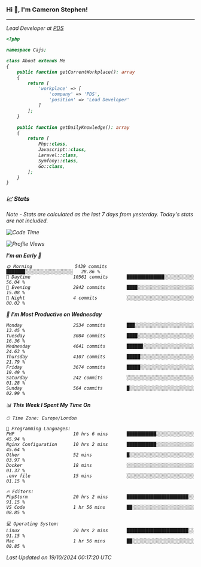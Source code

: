 ### Hi 👋, I'm Cameron Stephen!
<hr>
<p><em>Lead Developer at <a href="https://prindatasolutions.co.uk">PDS</a></p>


```php
<?php

namespace Cajs;

class About extends Me
{
    public function getCurrentWorkplace(): array
    {
        return [
            'workplace' => [
                'company' => 'PDS',
                'position' => 'Lead Developer'
            ]
        ];
    }

    public function getDailyKnowledge(): array
    {
        return [
            Php::class,
            Javascript::class,
            Laravel::class,
            Symfony::class,
            Go::class,
        ];
    }
}
```

### 📈 Stats
<p><em>Note - Stats are calculated as the last 7 days from yesterday. Today's stats are not included.</em></p>


<!--START_SECTION:waka-->
![Code Time](http://img.shields.io/badge/Code%20Time-4%2C021%20hrs%2012%20mins-blue)

![Profile Views](http://img.shields.io/badge/Profile%20Views-0-blue)

**I'm an Early 🐤** 

```text
🌞 Morning                5439 commits        ███████░░░░░░░░░░░░░░░░░░   28.86 % 
🌆 Daytime                10561 commits       ██████████████░░░░░░░░░░░   56.04 % 
🌃 Evening                2842 commits        ████░░░░░░░░░░░░░░░░░░░░░   15.08 % 
🌙 Night                  4 commits           ░░░░░░░░░░░░░░░░░░░░░░░░░   00.02 % 
```
📅 **I'm Most Productive on Wednesday** 

```text
Monday                   2534 commits        ███░░░░░░░░░░░░░░░░░░░░░░   13.45 % 
Tuesday                  3084 commits        ████░░░░░░░░░░░░░░░░░░░░░   16.36 % 
Wednesday                4641 commits        ██████░░░░░░░░░░░░░░░░░░░   24.63 % 
Thursday                 4107 commits        █████░░░░░░░░░░░░░░░░░░░░   21.79 % 
Friday                   3674 commits        █████░░░░░░░░░░░░░░░░░░░░   19.49 % 
Saturday                 242 commits         ░░░░░░░░░░░░░░░░░░░░░░░░░   01.28 % 
Sunday                   564 commits         █░░░░░░░░░░░░░░░░░░░░░░░░   02.99 % 
```


📊 **This Week I Spent My Time On** 

```text
🕑︎ Time Zone: Europe/London

💬 Programming Languages: 
PHP                      10 hrs 6 mins       ███████████░░░░░░░░░░░░░░   45.94 % 
Nginx Configuration      10 hrs 2 mins       ███████████░░░░░░░░░░░░░░   45.64 % 
Other                    52 mins             █░░░░░░░░░░░░░░░░░░░░░░░░   03.97 % 
Docker                   18 mins             ░░░░░░░░░░░░░░░░░░░░░░░░░   01.37 % 
.env file                15 mins             ░░░░░░░░░░░░░░░░░░░░░░░░░   01.15 % 

🔥 Editors: 
PhpStorm                 20 hrs 2 mins       ███████████████████████░░   91.15 % 
VS Code                  1 hr 56 mins        ██░░░░░░░░░░░░░░░░░░░░░░░   08.85 % 

💻 Operating System: 
Linux                    20 hrs 2 mins       ███████████████████████░░   91.15 % 
Mac                      1 hr 56 mins        ██░░░░░░░░░░░░░░░░░░░░░░░   08.85 % 
```


 Last Updated on 19/10/2024 00:17:20 UTC
<!--END_SECTION:waka-->
